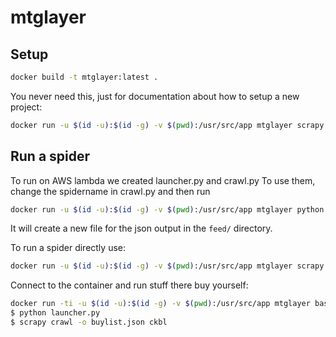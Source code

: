 # mtglayer

## Setup

```bash
docker build -t mtglayer:latest .
```

You never need this, just for documentation about how to setup a new project:
```bash
docker run -u $(id -u):$(id -g) -v $(pwd):/usr/src/app mtglayer scrapy startproject mtglayer
```

## Run a spider

To run on AWS lambda we created launcher.py and crawl.py
To use them, change the spidername in crawl.py and then run
```bash
docker run -u $(id -u):$(id -g) -v $(pwd):/usr/src/app mtglayer python launcher.py
```

It will create a new file for the json output in the `feed/` directory.

To run a spider directly use:
```bash
docker run -u $(id -u):$(id -g) -v $(pwd):/usr/src/app mtglayer scrapy crawl -o buylist.json ckbl
```

Connect to the container and run stuff there buy yourself:
```bash
docker run -ti -u $(id -u):$(id -g) -v $(pwd):/usr/src/app mtglayer bash
$ python launcher.py
$ scrapy crawl -o buylist.json ckbl
```
